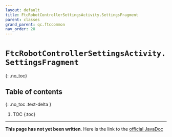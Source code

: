 ```yaml
---
layout: default
title: FtcRobotControllerSettingsActivity.SettingsFragment
parent: classes
grand_parent: qc.ftccommon
nav_order: 28
---
```

# `FtcRobotControllerSettingsActivity.SettingsFragment`
{: .no_toc}

## Table of contents
{: .no_toc .text-delta }

1. TOC
{:toc}
---
**This page has not yet been written**. Here is the link to the [official JavaDoc](https://ftctechnh.github.io/ftc_app/doc/javadoc/com/qualcomm/ftccommon/FtcRobotControllerSettingsActivity.SettingsFragment.html)
        